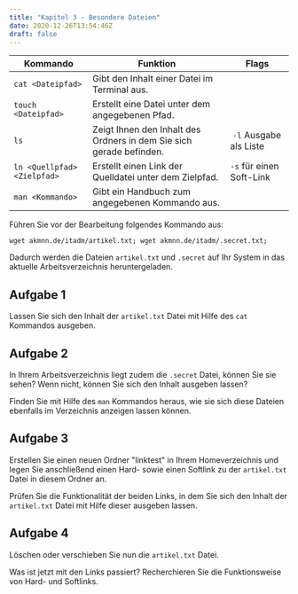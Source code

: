 ```yaml
---
title: "Kapitel 3 - Besondere Dateien"
date: 2020-12-26T13:54:46Z
draft: false
---
```


| Kommando      | Funktion      | Flags |
| ------------- | ------------- | ----- |
| `cat <Dateipfad>` | Gibt den Inhalt einer Datei im Terminal aus. | |
| `touch <Dateipfad>` | Erstellt eine Datei unter dem angegebenen Pfad. | |
| `ls` | Zeigt Ihnen den Inhalt des Ordners in dem Sie sich gerade befinden. | `-l` Ausgabe als Liste |
| `ln <Quellpfad> <Zielpfad>` | Erstellt einen Link der Quelldatei unter dem Zielpfad. | `-s` für einen Soft-Link |
| `man <Kommando>` | Gibt ein Handbuch zum angegebenen Kommando aus. | |

Führen Sie vor der Bearbeitung folgendes Kommando aus:

`wget akmnn.de/itadm/artikel.txt; wget akmnn.de/itadm/.secret.txt;`

Dadurch werden die Dateien `artikel.txt` und `.secret` auf Ihr System in das aktuelle Arbeitsverzeichnis heruntergeladen.

## Aufgabe 1
Lassen Sie sich den Inhalt der `artikel.txt` Datei mit Hilfe des `cat` Kommandos ausgeben. 

## Aufgabe 2
In Ihrem Arbeitsverzeichnis liegt zudem die `.secret` Datei, können Sie sie sehen? Wenn nicht, können Sie sich den Inhalt ausgeben lassen?

Finden Sie mit Hilfe des `man` Kommandos heraus, wie sie sich diese Dateien ebenfalls im Verzeichnis anzeigen lassen können.

## Aufgabe 3
Erstellen Sie einen neuen Ordner "linktest" in Ihrem Homeverzeichnis und legen Sie anschließend einen Hard- sowie einen Softlink zu der `artikel.txt` Datei in diesem Ordner an.

Prüfen Sie die Funktionalität der beiden Links, in dem Sie sich den Inhalt der `artikel.txt` Datei mit Hilfe dieser ausgeben lassen.

## Aufgabe 4
Löschen oder verschieben Sie nun die `artikel.txt` Datei.

Was ist jetzt mit den Links passiert? Recherchieren Sie die Funktionsweise von Hard- und Softlinks.